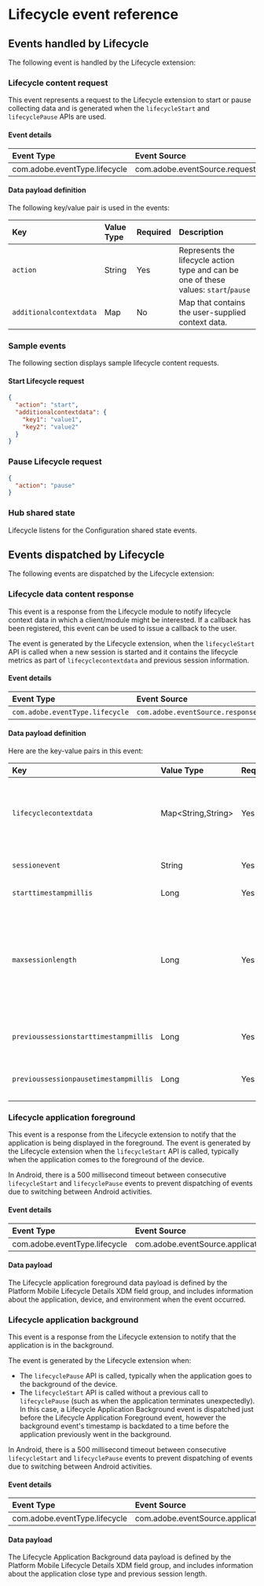 # Lifecycle event reference

## Events handled by Lifecycle

The following event is handled by the Lifecycle extension:

### Lifecycle content request

This event represents a request to the Lifecycle extension to start or pause collecting data and is generated when the `lifecycleStart` and `lifecyclePause` APIs are used.

#### Event details

| Event Type                    | Event Source                         | Paired | Direction |
| :---------------------------- | :----------------------------------- | :----- | :-------- |
| com.adobe.eventType.lifecycle | com.adobe.eventSource.requestContent | No     | N/A       |

#### Data payload definition

The following key/value pair is used in the events:

| **Key**                 | **Value Type** | **Required** | **Description**                                                                      |
| :---------------------- | :------------- | :----------- | :----------------------------------------------------------------------------------- |
| `action`                | String         | Yes          | Represents the lifecycle action type and can be one of these values: `start`/`pause` |
| `additionalcontextdata` | Map            | No           | Map that contains the user-supplied context data.                                    |

### Sample events

The following section displays sample lifecycle content requests.

#### Start Lifecycle request

```json
{
  "action": "start",
  "additionalcontextdata": {
    "key1": "value1",
    "key2": "value2"
  }
}
```

### Pause Lifecycle request

```json
{
  "action": "pause"
}
```

### Hub shared state

Lifecycle listens for the Configuration shared state events.

<!-- For more information about shared state events, see the [shared states and events guide](../building-mobile-extensions/shared-states-and-events.md). -->

## Events dispatched by Lifecycle

The following events are dispatched by the Lifecycle extension:

### Lifecycle data content response

This event is a response from the Lifecycle module to notify lifecycle context data in which a client/module might be interested. If a callback has been registered, this event can be used to issue a callback to the user.

The event is generated by the Lifecycle extension, when the `lifecycleStart` API is called when a new session is started and it contains the lifecycle metrics as part of `lifecyclecontextdata` and previous session information.

<!-- For more information about the available metrics, see [Lifecycle Metrics](./metrics.md)​. -->

#### Event details

| Event Type                      | Event Source                            | Paired | Direction |
| :------------------------------ | :-------------------------------------- | :----- | :-------- |
| `com.adobe.eventType.lifecycle` | `com.adobe.eventSource.responseContent` | No     | N/A       |

#### Data payload definition

Here are the key-value pairs in this event:

| **Key**                               | **Value Type**           | **Required** | **Description**                                                                                                                                                                                                                          |
| :------------------------------------ | :----------------------- | :----------- | :--------------------------------------------------------------------------------------------------------------------------------------------------------------------------------------------------------------------------------------- |
| `lifecyclecontextdata`                | Map&lt;String,String&gt; | Yes          | The value is a map of the key-value pairs that are generated by Lifecycle. This data can be consumed by other modules that operate on the data.                                                                                          |
| `sessionevent`                        | String                   | Yes          | The type of event which triggered a `start` response.                                                                                                                                                                                    |
| `starttimestampmillis`                | Long                     | Yes          | The start timestamp of the new session.                                                                                                                                                                                                  |
| `maxsessionlength`                    | Long                     | Yes          | Maximum time in milliseconds before a session times out. The value is currently set to 7 days. This key is different from the configuration parameter, `lifecycle.sessionTimeout`, which specifies the timeout for a **paused** session. |
| `previoussessionstarttimestampmillis` | Long                     | Yes          | The previous session's start timestamp. If there was no previous session, the value could be `0L` .                                                                                                                                      |
| `previoussessionpausetimestampmillis` | Long                     | Yes          | The previous session's pause timestamp. If there was no previous session, the value could be `0L` .                                                                                                                                      |

### Lifecycle application foreground

This event is a response from the Lifecycle extension to notify that the application is being displayed in the foreground. The event is generated by the Lifecycle extension when the `lifecycleStart` API is called, typically when the application comes to the foreground of the device.

<!-- <InlineAlert variant="info" slots="text"/>

To forward this event to the Adobe Experience Platform Edge Network, follow the steps outlined in [Configure a Rule to forward Lifecycle metrics to Platform](../../lifecycle-for-edge-network/index.md#configure-a-rule-to-forward-lifecycle-metrics-to-platform). -->

<InlineAlert variant="info" slots="text"/>

In Android, there is a 500 millisecond timeout between consecutive `lifecycleStart` and `lifecyclePause` events to prevent dispatching of events due to switching between Android activities.

#### Event details

| Event Type                    | Event Source                            |
| :---------------------------- | :-------------------------------------- |
| com.adobe.eventType.lifecycle | com.adobe.eventSource.applicationLaunch |

#### Data payload

The Lifecycle application foreground data payload is defined by the Platform Mobile Lifecycle Details XDM field group, and includes information about the application, device, and environment when the event occurred.

<!-- Please refer to [Lifecycle Application Foreground metrics](../../lifecycle-for-edge-network/metrics.md#lifecycle-application-foreground-metrics) for a list of metrics included with this event. -->

### Lifecycle application background

This event is a response from the Lifecycle extension to notify that the application is in the background.

The event is generated by the Lifecycle extension when:

- The `lifecyclePause` API is called, typically when the application goes to the background of the device.
- The `lifecycleStart` API is called without a previous call to `lifecyclePause` (such as when the application terminates unexpectedly). In this case, a Lifecycle Application Background event is dispatched just before the Lifecycle Application Foreground event, however the background event's timestamp is backdated to a time before the application previously went in the background.

<!-- <InlineAlert variant="info" slots="text"/>

To forward this event to the Adobe Experience Platform Edge Network, follow the steps outlined in [Configure a Rule to forward Lifecycle metrics to Platform](../../lifecycle-for-edge-network/index.md#configure-a-rule-to-forward-lifecycle-metrics-to-platform). -->

<InlineAlert variant="info" slots="text"/>

In Android, there is a 500 millisecond timeout between consecutive `lifecycleStart` and `lifecyclePause` events to prevent dispatching of events due to switching between Android activities.

#### Event details

| Event Type                    | Event Source                           |
| :---------------------------- | :------------------------------------- |
| com.adobe.eventType.lifecycle | com.adobe.eventSource.applicationClose |

#### Data payload

The Lifecycle Application Background data payload is defined by the Platform Mobile Lifecycle Details XDM field group, and includes information about the application close type and previous session length.

<!-- Please refer to [Lifecycle Application Background metrics](../../lifecycle-for-edge-network/metrics.md#lifecycle-application-background-metrics) for a list of metrics included with this event. -->
